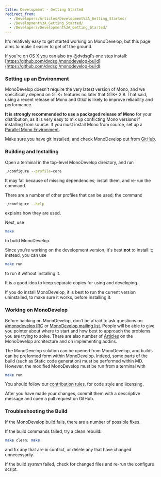 ```yaml
---
title: Development - Getting Started
redirect_from:
  - /Developers/Articles/Development%3A_Getting_Started/
  - /Development%3A_Getting_Started/
  - /Developers/Development%3A_Getting_Started/
---
```


It's relatively easy to get started working on MonoDevelop, but this page aims to make it easier to get off the ground.

If you're on OS X you can also try @dvdsgl's one step install: [https://github.com/dvdsgl/monodevelop-build](https://github.com/dvdsgl/monodevelop-build)

### Setting up an Environment

MonoDevelop doesn't require the very latest version of Mono, and we specifically depend on GTK+ features no later that GTK+ 2.8. That said, using a recent release of Mono and Gtk# is likely to improve reliability and performance.

**It is strongly recommended to use a packaged release of Mono** for your distribution, as it is very easy to mix up conflicting Mono versions if installing from source. If you must install Mono from source, set up a [Parallel Mono Environment](http://www.mono-project.com/Parallel_Mono_Environments).

Make sure you have git installed, and check MonoDevelop out from [GitHub](https://github.com/mono/monodevelop).

### Building and Installing

Open a terminal in the top-level MonoDevelop directory, and run

``` bash
./configure --profile=core
```

It may fail because of missing dependencies; install them, and re-run the command.

There are a number of other profiles that can be used; the command

``` bash
./configure --help
```

explains how they are used.

Next, use

``` bash
make
```

to build MonoDevelop.

Since you're working on the development version, it's best **not** to install it; instead, you can use

``` bash
make run
```

to run it without installing it.

It is a good idea to keep separate copies for using and developing.

If you do install MonoDevelop, it is best to run the current version uninstalled, to make sure it works, before installing it.

### Working on MonoDevelop

Before hacking on MonoDevelop, don't be afraid to ask questions on [\#monodevelop IRC](http://mono-project.com/IRC) or [MonoDevelop mailing list](http://lists.ximian.com/mailman/listinfo/monodevelop-list). People will be able to give you pointer about where to start and how best to approach the problems you are trying to solve. There are also number of [Articles](/developers/articles/) on the MonoDevelop architecture and on implementing addins.

The MonoDevelop solution can be opened from MonoDevelop, and builds can be preformed form within MonoDevelop. Indeed, some parts of the build (such as Static code generation) must be performed within MD. However, the modified MonoDevelop must be run from a terminal with

``` bash
make run
```

You should follow our [contribution rules](/developers/#contribute), for code style and licensing.

After you have made your changes, commit them with a descriptive message and open a pull request on GitHub.

### Troubleshooting the Build

If the MonoDevelop build fails, there are a number of possible fixes.

If the build commands failed, try a clean rebuild:

``` bash
make clean; make
```

and fix any that are in conflict, or delete any that have changed unnecessarily.

If the build *system* failed, check for changed files and re-run the configure script.
